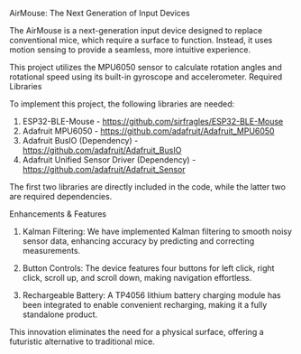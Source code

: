 AirMouse: The Next Generation of Input Devices

The AirMouse is a next-generation input device designed to replace conventional mice, which require a surface to function. Instead, it uses motion sensing to provide a seamless, more intuitive experience.

This project utilizes the MPU6050 sensor to calculate rotation angles and rotational speed using its built-in gyroscope and accelerometer.
Required Libraries

To implement this project, the following libraries are needed:

1. ESP32-BLE-Mouse - https://github.com/sirfragles/ESP32-BLE-Mouse
2. Adafruit MPU6050 - https://github.com/adafruit/Adafruit_MPU6050
3. Adafruit BusIO (Dependency) - https://github.com/adafruit/Adafruit_BusIO
4. Adafruit Unified Sensor Driver (Dependency) - https://github.com/adafruit/Adafruit_Sensor

The first two libraries are directly included in the code, while the latter two are required dependencies.


Enhancements & Features
1. Kalman Filtering: We have implemented Kalman filtering to smooth noisy sensor data, enhancing accuracy by        predicting and correcting measurements.

2. Button Controls: The device features four buttons for left click, right click, scroll up, and scroll down, making navigation effortless.

3. Rechargeable Battery: A TP4056 lithium battery charging module has been integrated to enable convenient recharging, making it a fully standalone product.

This innovation eliminates the need for a physical surface, offering a futuristic alternative to traditional mice.